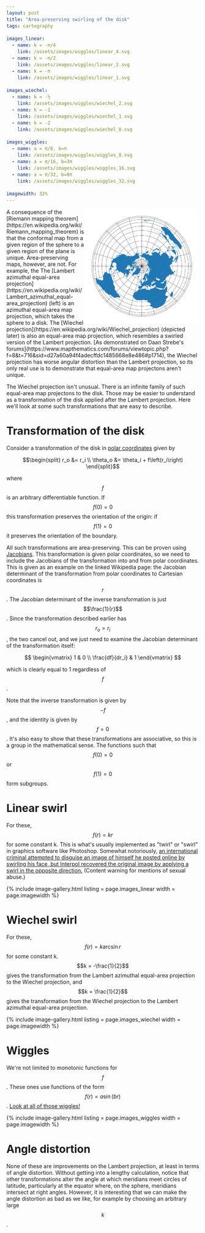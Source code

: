 ```yaml
---
layout: post
title: "Area-preserving swirling of the disk"
tags: cartography

images_linear:
  - name: k = -π/4
    link: /assets/images/wiggles/linear_4.svg
  - name: k = -π/2
    link: /assets/images/wiggles/linear_2.svg
  - name: k = -π
    link: /assets/images/wiggles/linear_1.svg

images_wiechel:
  - name: k = -½
    link: /assets/images/wiggles/wiechel_2.svg
  - name: k = -1
    link: /assets/images/wiggles/wiechel_1.svg
  - name: k = -2
    link: /assets/images/wiggles/wiechel_0.svg

images_wiggles:
  - name: a = π/8, b=π
    link: /assets/images/wiggles/wiggles_8.svg
  - name: a = π/16, b=3π
    link: /assets/images/wiggles/wiggles_16.svg
  - name: a = π/32, b=8π
    link: /assets/images/wiggles/wiggles_32.svg

imagewidth: 32%
---
```

<img src="/assets/images/wiggles/identity.svg" alt="Lambert azimuthal equal-area projection of the Earth" height="300" style="float:right" />
A consequence of the [Riemann mapping theorem](https://en.wikipedia.org/wiki/Riemann_mapping_theorem) is that the conformal map from a given region of the sphere to a given region of the plane is unique. Area-preserving maps, however, are not. For example, the
The [Lambert azimuthal equal-area projection](https://en.wikipedia.org/wiki/Lambert_azimuthal_equal-area_projection) (left) is an azimuthal equal-area map projection, which takes the sphere to a disk. The [Wiechel projection](https://en.wikipedia.org/wiki/Wiechel_projection) (depicted later) is also an equal-area map projection, which resembles a swirled version of the Lambert projection. [As demonstrated on Daan Strebe's forums](https://www.mapthematics.com/forums/viewtopic.php?f=8&t=716&sid=d27a60a94f4adecffdc1485668e8e486#p1714), the Wiechel projection has worse angular distortion than the Lambert projection, so its only real use is to demonstrate that equal-area map projectons aren't unique.

The Wiechel projection isn't unusual. There is an infinite family of such equal-area map projectons to the disk. Those may be easier to understand as a transformation of the disk applied after the Lambert projection. Here we'll look at some such transformations that are easy to describe.

# Transformation of the disk
Consider a transformation of the disk in [polar coordinates](https://en.wikipedia.org/wiki/Polar_coordinate_system) given by

$$\begin{split}
r_o &= r_i \\
\theta_o &= \theta_i + f\left(r_i\right)
\end{split}$$

where $$f$$ is an arbitrary differentiable function. If $$f(0) = 0$$ this transformation preserves the orientation of the origin: if $$f(1) = 0$$ it preserves the orientation of the boundary.

All such transformations are area-preserving. This can be proven using [Jacobians](https://en.wikipedia.org/wiki/Jacobian_matrix_and_determinant). This transformation is given polar coordinates, so we need to include the Jacobians of the transformation into and from polar coordinates. This is given as an example on the linked Wikipedia page: the Jacobian determinant of the transformation from polar coordinates to Cartesian coordinates is $$r$$. The Jacobian determinant of the inverse transformation is just $$\frac{1}{r}$$. Since the transformation described earlier has $$r_o = r_i$$, the two cancel out, and we just need to examine the Jacobian determinant of the transformation itself:

$$
\begin{vmatrix}
 1 & 0 \\
 \frac{df}{dr_i} & 1
\end{vmatrix}
$$

which is clearly equal to 1 regardless of $$f$$.

Note that the inverse transformation is given by $$-f$$, and the identity is given by $$f = 0$$. It's also easy to show that these transformations are associative, so this is a group in the mathematical sense. The functions such that $$f(0) = 0$$ or $$f(1) = 0$$ form subgroups.

# Linear swirl
For these, $$f(r) = k r$$ for some constant k. This is what's usually implemented as "twirl" or "swirl" in graphics software like Photoshop. Somewhat notoriously, [an international criminal attempted to disguise an image of himself he posted online by swirling his face, but Interpol recovered the original image by applying a swirl in the opposite direction.](https://www.cbc.ca/news/canada/british-columbia/christopher-paul-neil-convicted-sex-offender-faces-10-new-charges-in-b-c-1.2590785) (Content warning for mentions of sexual abuse.)

{% include image-gallery.html listing = page.images_linear width = page.imagewidth %}

# Wiechel swirl
For these, $$f(r) = k \arcsin r$$ for some constant k. $$k = -\frac{1}{2}$$ gives the transformation from the Lambert azimuthal equal-area projection to the Wiechel projection, and $$k = \frac{1}{2}$$ gives the transformation from the Wiechel projection to the Lambert azimuthal equal-area projection.

{% include image-gallery.html listing = page.images_wiechel width = page.imagewidth %}

# Wiggles
We're not limited to monotonic functions for $$f$$. These ones use functions of the form $$f(r) = a \sin\left(br\right)$$. [Look at all of those wiggles!](https://youtu.be/V_OVxxIvqVw?t=45)

{% include image-gallery.html listing = page.images_wiggles width = page.imagewidth %}

# Angle distortion
None of these are improvements on the Lambert projection, at least in terms of angle distortion. Without getting into a lengthy calculation, notice that other transformations alter the angle at which meridians meet circles of latitude, particularly at the equator where, on the sphere, meridians intersect at right angles. However, it is interesting that we can make the angle distortion as bad as we like, for example by choosing an arbitrary large $$k$$.
